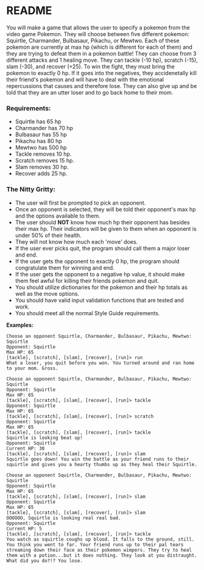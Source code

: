 # README
You will make a game that allows the user to specify a pokemon from the video game Pokemon. They will choose between five different pokemon: Squirtle, Charmander, Bulbasaur, Pikachu, or Mewtwo. Each of these pokemon are currently at max hp (which is different for each of them) and they are trying to defeat them in a pokemon battle! They can choose from 3 different attacks and 1 healing move. They can tackle (-10 hp), scratch (-15), slam (-30), and recover (+25). To win the fight, they must bring the pokemon to exactly 0 hp. If it goes into the negatives, they accidenetally kill their friend's pokemon and will have to deal with the emotional repercussions that causes and therefore lose. They can also give up and be told that they are an utter loser and to go back home to their mom.

### Requirements:
- Squirtle has 65 hp
- Charmander has 70 hp
- Bulbasaur has 55 hp
- Pikachu has 80 hp
- Mewtwo has 500 hp
- Tackle removes 10 hp.
- Scratch removes 15 hp.
- Slam removes 30 hp.
- Recover adds 25 hp.

### The Nitty Gritty:
- The user will first be prompted to pick an opponent.
- Once an opponent is selected, they will be told their opponent's max hp and the options available to them.
- The user should **NOT** know how much hp their opponent has besides their max hp. Their indicators will be given to them when an opponent is under 50% of their health.
- They will not know how much each 'move' does.
- If the user ever picks quit, the program should call them a major loser and end.
- If the user gets the opponent to exactly 0 hp, the program should congratulate them for winning and end.
- If the user gets the opponent to a negative hp value, it should make them feel awful for killing their friends pokemon and quit.
- You should utilize dictionaries for the pokemon and their hp totals as well as the move options.
- You should have valid input validation functions that are tested and work.
- You should meet all the normal Style Guide requirements.

**Examples:** 

```
Choose an opponent Squirtle, Charmander, Bulbasaur, Pikachu, Mewtwo: Squirtle
Opponent: Squirtle
Max HP: 65
[tackle], [scratch], [slam], [recover], [run]> run
What a loser, you quit before you won. You turned around and ran home to your mom. Gross.
```
```
Choose an opponent Squirtle, Charmander, Bulbasaur, Pikachu, Mewtwo: Squirtle
Opponent: Squirtle
Max HP: 65
[tackle], [scratch], [slam], [recover], [run]> tackle
Opponent: Squirtle
Max HP: 65
[tackle], [scratch], [slam], [recover], [run]> scratch
Opponent: Squirtle
Max HP: 65
[tackle], [scratch], [slam], [recover], [run]> tackle
Squirtle is looking beat up!
Opponent: Squirtle
Current HP: 30
[tackle], [scratch], [slam], [recover], [run]> slam
Squirtle goes down! You win the battle as your friend runs to their squirtle and gives you a hearty thumbs up as they heal their Squirtle.
```
```
Choose an opponent Squirtle, Charmander, Bulbasaur, Pikachu, Mewtwo: Squirtle
Opponent: Squirtle
Max HP: 65
[tackle], [scratch], [slam], [recover], [run]> slam
Opponent: Squirtle
Max HP: 65
[tackle], [scratch], [slam], [recover], [run]> slam
OOOOOO, Squirtle is looking real real bad. 
Opponent: Squirtle
Current HP: 5
[tackle], [scratch], [slam], [recover], [run]> tackle
You watch as squirtle coughs up blood. It falls to the ground, still. You think you went to far. Your friend runs up to their pal tears streaming down their face as their pokemon wimpers. They try to heal them with a potion...but it does nothing. They look at you distraught. What did you do?!? You lose.